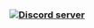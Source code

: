 <h3><a href="https://thewrestlingdiscordia.github.io/invite/"><img alt="Discord server" src="https://discordapp.com/api/guilds/377657345678901248/widget.png?style=banner4" /></a></h3>

